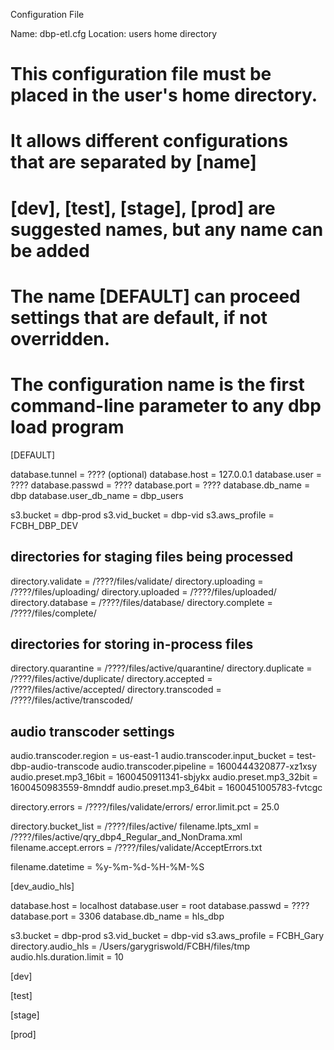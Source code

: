 Configuration File

Name: dbp-etl.cfg
Location: users home directory

# This configuration file must be placed in the user's home directory.
# It allows different configurations that are separated by [name]
# [dev], [test], [stage], [prod] are suggested names, but any name can be added
# The name [DEFAULT] can proceed settings that are default, if not overridden.
# The configuration name is the first command-line parameter to any dbp load program

[DEFAULT]

database.tunnel = ???? (optional)
database.host	= 127.0.0.1
database.user	= ????
database.passwd = ????
database.port	= ????
database.db_name = dbp
database.user_db_name = dbp_users

s3.bucket		= dbp-prod
s3.vid_bucket	= dbp-vid
s3.aws_profile	= FCBH_DBP_DEV

## directories for staging files being processed
directory.validate	= /????/files/validate/
directory.uploading = /????/files/uploading/
directory.uploaded	= /????/files/uploaded/
directory.database	= /????/files/database/
directory.complete	= /????/files/complete/

## directories for storing in-process files
directory.quarantine = /????/files/active/quarantine/
directory.duplicate = /????/files/active/duplicate/
directory.accepted = /????/files/active/accepted/
directory.transcoded = /????/files/active/transcoded/

## audio transcoder settings
audio.transcoder.region	= us-east-1
audio.transcoder.input_bucket = test-dbp-audio-transcode
audio.transcoder.pipeline = 1600444320877-xz1xsy
audio.preset.mp3_16bit = 1600450911341-sbjykx
audio.preset.mp3_32bit = 1600450983559-8mnddf
audio.preset.mp3_64bit = 1600451005783-fvtcgc

directory.errors = /????/files/validate/errors/
error.limit.pct = 25.0

directory.bucket_list  = /????/files/active/
filename.lpts_xml	   = /????/files/active/qry_dbp4_Regular_and_NonDrama.xml
filename.accept.errors = /????/files/validate/AcceptErrors.txt

filename.datetime	= %y-%m-%d-%H-%M-%S

[dev_audio_hls]

database.host 	= localhost
database.user 	= root
database.passwd = ????
database.port	= 3306
database.db_name = hls_dbp

s3.bucket = dbp-prod
s3.vid_bucket = dbp-vid
s3.aws_profile = FCBH_Gary
directory.audio_hls = /Users/garygriswold/FCBH/files/tmp
audio.hls.duration.limit = 10

[dev]

[test]

[stage]

[prod]

